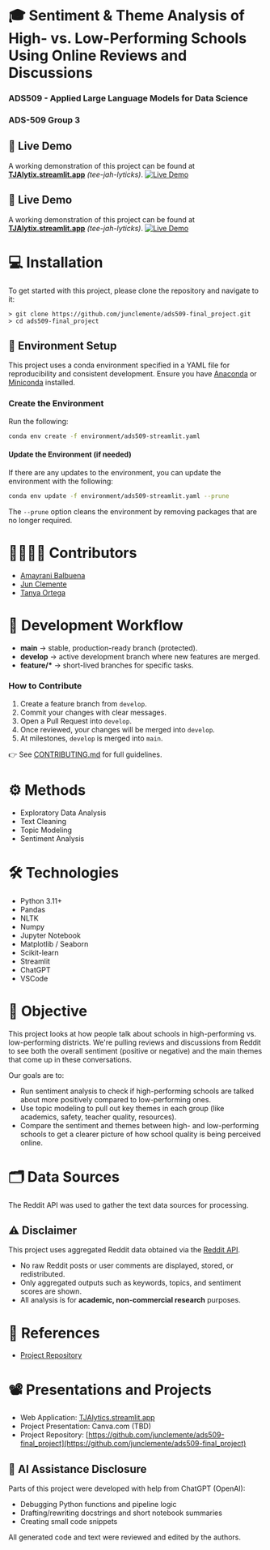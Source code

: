 # 🎓 Sentiment & Theme Analysis of High- vs. Low-Performing Schools Using Online Reviews and Discussions

### ADS509 - Applied Large Language Models for Data Science

### ADS-509 Group 3

## 🚀 Live Demo

A working demonstration of this project can be found at **[TJAlytix.streamlit.app](https://tjalytix.streamlit.app)** _(tee-jah-lyticks)_.
[![Live Demo](https://img.shields.io/badge/Live%20Demo-Streamlit-informational)](https://tjalytix.streamlit.app)

## 🚀 Live Demo

A working demonstration of this project can be found at **[TJAlytix.streamlit.app](https://tjalytix.streamlit.app)** _(tee-jah-lyticks)_.
[![Live Demo](https://img.shields.io/badge/Live%20Demo-Streamlit-informational)](https://tjalytix.streamlit.app)

# 💻 Installation

To get started with this project, please clone the repository and navigate
to it:

```{bash}
> git clone https://github.com/junclemente/ads509-final_project.git
> cd ads509-final_project
```

## 🌱 Environment Setup

This project uses a conda environment specified in a YAML file for
reproducibility and consistent development. Ensure you have
[Anaconda](https://www.anaconda.com/download) or
[Miniconda](https://www.anaconda.com/docs/getting-started/miniconda/main)
installed.

### Create the Environment

Run the following:

```bash
conda env create -f environment/ads509-streamlit.yaml
```

#### Update the Environment (if needed)

If there are any updates to the environment, you can update the environment
with the following:

```bash
conda env update -f environment/ads509-streamlit.yaml --prune
```

The `--prune` option cleans the environment by removing packages that are
no longer required.

# 👩‍💻👨‍💻 Contributors

- [Amayrani Balbuena](https://github.com/amayranib)
- [Jun Clemente](https://github.com/junclemente)
- [Tanya Ortega](https://github.com/tanyaort)

# 🔀 Development Workflow

- **main** → stable, production-ready branch (protected).
- **develop** → active development branch where new features are merged.
- **feature/\*** → short-lived branches for specific tasks.

### How to Contribute

1. Create a feature branch from `develop`.
2. Commit your changes with clear messages.
3. Open a Pull Request into `develop`.
4. Once reviewed, your changes will be merged into `develop`.
5. At milestones, `develop` is merged into `main`.

👉 See [CONTRIBUTING.md](CONTRIBUTING.md) for full guidelines.

# ⚙️ Methods

- Exploratory Data Analysis
- Text Cleaning
- Topic Modeling
- Sentiment Analysis

# 🛠️ Technologies

- Python 3.11+
- Pandas
- NLTK
- Numpy
- Jupyter Notebook
- Matplotlib / Seaborn
- Scikit-learn
- Streamlit
- ChatGPT
- VSCode

# 🎯 Objective

This project looks at how people talk about schools in high-performing vs.
low-performing districts. We're pulling reviews and discussions from
Reddit to see both the overall sentiment (positive or negative)
and the main themes that come up in these conversations.

Our goals are to:

- Run sentiment analysis to check if high-performing schools are talked about more positively compared to low-performing ones.
- Use topic modeling to pull out key themes in each group (like academics, safety, teacher quality, resources).
- Compare the sentiment and themes between high- and low-performing schools to get a clearer picture of how school quality is being perceived online.

# 🗂️ Data Sources

The Reddit API was used to gather the text data sources for processing.

## ⚠️ Disclaimer

This project uses aggregated Reddit data obtained via the [Reddit API](https://www.redditinc.com/policies/data-api-terms).

- No raw Reddit posts or user comments are displayed, stored, or redistributed.
- Only aggregated outputs such as keywords, topics, and sentiment scores are shown.
- All analysis is for **academic, non-commercial research** purposes.

# 📖 References

- [Project Repository](https://github.com/junclemente/ads509-final_project)

# 📽️ Presentations and Projects

- Web Application: [TJAlytics.streamlit.app](https://tjalytix.streamlit.app)
- Project Presentation: Canva.com (TBD)
- Project Repository: [https://github.com/junclemente/ads509-final_project](https://github.com/junclemente/ads509-final_project)

## 🤖 AI Assistance Disclosure

Parts of this project were developed with help from ChatGPT (OpenAI):

- Debugging Python functions and pipeline logic
- Drafting/rewriting docstrings and short notebook summaries
- Creating small code snippets

All generated code and text were reviewed and edited by the authors.
